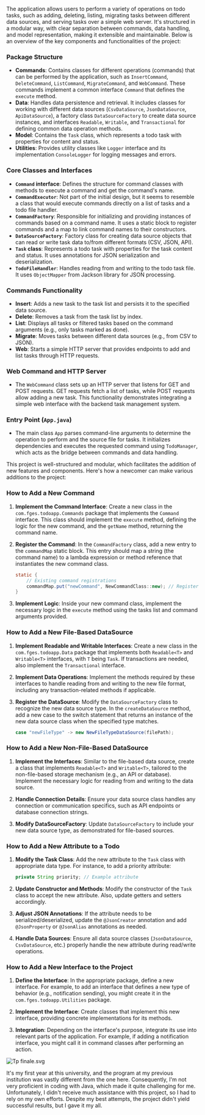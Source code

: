 The application allows users to perform a variety of operations on todo tasks,
such as adding, deleting, listing, migrating tasks between different data sources, 
and serving tasks over a simple web server.
It's structured in a modular way, with clear separation between commands, data handling,
and model representation, making it extensible and maintainable.
Below is an overview of the key components and functionalities of the project:

### Package Structure
- **Commands**: Contains classes for different operations (commands) that can be performed by the application, such as `InsertCommand`, `DeleteCommand`, `ListCommand`, `MigrateCommand`, and `WebCommand`. These commands implement a common interface `Command` that defines the `execute` method.
- **Data**: Handles data persistence and retrieval. It includes classes for working with different data sources (`CsvDataSource`, `JsonDataSource`, `ApiDataSource`), a factory class `DataSourceFactory` to create data source instances, and interfaces `Readable`, `Writable`, and `Transactional` for defining common data operation methods.
- **Model**: Contains the `Task` class, which represents a todo task with properties for content and status.
- **Utilities**: Provides utility classes like `Logger` interface and its implementation `ConsoleLogger` for logging messages and errors.

### Core Classes and Interfaces
- **`Command` interface**: Defines the structure for command classes with methods to execute a command and get the command's name.
- **`CommandExecutor`**: Not part of the initial design, but it seems to resemble a class that would execute commands directly on a list of tasks and a todo file handler.
- **`CommandFactory`**: Responsible for initializing and providing instances of commands based on a command name. It uses a static block to register commands and a map to link command names to their constructors.
- **`DataSourceFactory`**: Factory class for creating data source objects that can read or write task data to/from different formats (CSV, JSON, API).
- **`Task` class**: Represents a todo task with properties for the task content and status. It uses annotations for JSON serialization and deserialization.
- **`TodoFileHandler`**: Handles reading from and writing to the todo task file. It uses `ObjectMapper` from Jackson library for JSON processing.

### Commands Functionality
- **Insert**: Adds a new task to the task list and persists it to the specified data source.
- **Delete**: Removes a task from the task list by index.
- **List**: Displays all tasks or filtered tasks based on the command arguments (e.g., only tasks marked as done).
- **Migrate**: Moves tasks between different data sources (e.g., from CSV to JSON).
- **Web**: Starts a simple HTTP server that provides endpoints to add and list tasks through HTTP requests.

### Web Command and HTTP Server
- The `WebCommand` class sets up an HTTP server that listens for GET and POST requests. GET requests fetch a list of tasks, while POST requests allow adding a new task. This functionality demonstrates integrating a simple web interface with the backend task management system.

### Entry Point (`App.java`)
- The main class `App` parses command-line arguments to determine the operation to perform and the source file for tasks. It initializes dependencies and executes the requested command using `TodoManager`, which acts as the bridge between commands and data handling.

This project is well-structured and modular, which facilitates the addition of new features and components. Here's how a newcomer can make various additions to the project:

### How to Add a New Command

1. **Implement the Command Interface**: Create a new class in the `com.fges.todoapp.Commands` package that implements the `Command` interface. This class should implement the `execute` method, defining the logic for the new command, and the `getName` method, returning the command name.

2. **Register the Command**: In the `CommandFactory` class, add a new entry to the `commandMap` static block. This entry should map a string (the command name) to a lambda expression or method reference that instantiates the new command class.

   ```java
   static {
       // Existing command registrations
       commandMap.put("newCommand", NewCommandClass::new); // Register the new command
   }
   ```

3. **Implement Logic**: Inside your new command class, implement the necessary logic in the `execute` method using the tasks list and command arguments provided.

### How to Add a New File-Based DataSource

1. **Implement Readable and Writable Interfaces**: Create a new class in the `com.fges.todoapp.Data` package that implements both `Readable<T>` and `Writable<T>` interfaces, with `T` being `Task`. If transactions are needed, also implement the `Transactional` interface.

2. **Implement Data Operations**: Implement the methods required by these interfaces to handle reading from and writing to the new file format, including any transaction-related methods if applicable.

3. **Register the DataSource**: Modify the `DataSourceFactory` class to recognize the new data source type. In the `createDataSource` method, add a new case to the switch statement that returns an instance of the new data source class when the specified type matches.

   ```java
   case "newFileType" -> new NewFileTypeDataSource(filePath);
   ```

### How to Add a New Non-File-Based DataSource

1. **Implement the Interfaces**: Similar to the file-based data source, create a class that implements `Readable<T>` and `Writable<T>`, tailored to the non-file-based storage mechanism (e.g., an API or database). Implement the necessary logic for reading from and writing to the data source.

2. **Handle Connection Details**: Ensure your data source class handles any connection or communication specifics, such as API endpoints or database connection strings.

3. **Modify DataSourceFactory**: Update `DataSourceFactory` to include your new data source type, as demonstrated for file-based sources.

### How to Add a New Attribute to a Todo

1. **Modify the Task Class**: Add the new attribute to the `Task` class with appropriate data type. For instance, to add a priority attribute:

   ```java
   private String priority; // Example attribute
   ```

2. **Update Constructor and Methods**: Modify the constructor of the `Task` class to accept the new attribute. Also, update getters and setters accordingly.

3. **Adjust JSON Annotations**: If the attribute needs to be serialized/deserialized, update the `@JsonCreator` annotation and add `@JsonProperty` or `@JsonAlias` annotations as needed.

4. **Handle Data Sources**: Ensure all data source classes (`JsonDataSource`, `CsvDataSource`, etc.) properly handle the new attribute during read/write operations.

### How to Add a New Interface to the Project

1. **Define the Interface**: In the appropriate package, define a new interface. For example, to add an interface that defines a new type of behavior (e.g., notification sending), you might create it in the `com.fges.todoapp.Utilities` package.

2. **Implement the Interface**: Create classes that implement this new interface, providing concrete implementations for its methods.

3. **Integration**: Depending on the interface's purpose, integrate its use into relevant parts of the application. For example, if adding a notification interface, you might call it in command classes after performing an action.

![Tp finale.svg](..%2F..%2F..%2F..%2F..%2F..%2FDownloads%2FTp%20finale.svg)

It's my first year at this university, and the program at my previous institution was vastly different from the one here. Consequently, I'm not very proficient in coding with Java, which made it quite challenging for me. Unfortunately, I didn't receive much assistance with this project, so I had to rely on my own efforts. Despite my best attempts, the project didn't yield successful results, but I gave it my all.